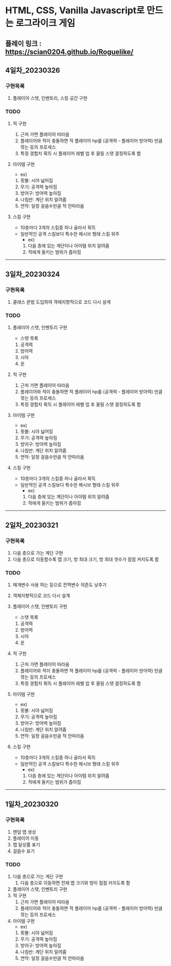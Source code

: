 # HTML, CSS, Vanilla Javascript로 만드는 로그라이크 게임
## 플레이 링크 : https://scian0204.github.io/Roguelike/

## 4일차_20230326
### 구현목록
1. 플레이어 스탯, 인벤토리, 스킬 공간 구현

### TODO
1. 적 구현
   1. 근처 가면 플레이어 따라옴
   2. 플레이어와 적이 충돌하면 적 플레이어 hp를 (공격력 - 플레이어 방어력) 만큼 깎는 등의 프로세스
   3. 특정 경험치 획득 시 플레이어 레벨 업 후 올릴 스탯 결정하도록 함

2. 아이템 구현
   - ex) 
   1. 횟불: 시야 넓어짐
   2. 무기: 공격력 높아짐
   3. 방어구: 방어력 높아짐
   4. 나침반: 계단 위치 알려줌
   5. 연막: 일정 걸음수만큼 적 안따라옴

3. 스킬 구현
   - 10층마다 3개의 스킬중 하나 골라서 획득
   - 일반적인 공격 스킬보다 특수한 패시브 형태 스킬 위주
     - ex) 
     1. 다음 층에 있는 계단이나 아이템 위치 알려줌
     2. 적에게 들키는 범위가 좁아짐


---
## 3일차_20230324
### 구현목록
1. 클래스 문법 도입하여 객체지향적으로 코드 다시 설계

### TODO
1. 플레이어 스탯, 인벤토리 구현
   - 스탯 목록
   1. 공격력
   2. 방어력
   3. 시야
   4. 운

2. 적 구현
   1. 근처 가면 플레이어 따라옴
   2. 플레이어와 적이 충돌하면 적 플레이어 hp를 (공격력 - 플레이어 방어력) 만큼 깎는 등의 프로세스
   3. 특정 경험치 획득 시 플레이어 레벨 업 후 올릴 스탯 결정하도록 함

3. 아이템 구현
   - ex) 
   1. 횟불: 시야 넓어짐
   2. 무기: 공격력 높아짐
   3. 방어구: 방어력 높아짐
   4. 나침반: 계단 위치 알려줌
   5. 연막: 일정 걸음수만큼 적 안따라옴

4. 스킬 구현
   - 10층마다 3개의 스킬중 하나 골라서 획득
   - 일반적인 공격 스킬보다 특수한 패시브 형태 스킬 위주
     - ex) 
     1. 다음 층에 있는 계단이나 아이템 위치 알려줌
     2. 적에게 들키는 범위가 좁아짐

---
## 2일차_20230321
### 구현목록
1. 다음 층으로 가는 계단 구현
2. 다음 층으로 이동할수록 맵 크기, 방 최대 크기, 방 최대 갯수가 점점 커지도록 함

### TODO
1. 매개변수 사용 하는 등으로 전역변수 의존도 낮추기
2. 객체지향적으로 코드 다시 설계

3. 플레이어 스탯, 인벤토리 구현
   - 스탯 목록
   1. 공격력
   2. 방어력
   3. 시야
   4. 운

4. 적 구현
   1. 근처 가면 플레이어 따라옴
   2. 플레이어와 적이 충돌하면 적 플레이어 hp를 (공격력 - 플레이어 방어력) 만큼 깎는 등의 프로세스
   3. 특정 경험치 획득 시 플레이어 레벨 업 후 올릴 스탯 결정하도록 함

5. 아이템 구현
   - ex) 
   1. 횟불: 시야 넓어짐
   2. 무기: 공격력 높아짐
   3. 방어구: 방어력 높아짐
   4. 나침반: 계단 위치 알려줌
   5. 연막: 일정 걸음수만큼 적 안따라옴

6. 스킬 구현
   - 10층마다 3개의 스킬중 하나 골라서 획득
   - 일반적인 공격 스킬보다 특수한 패시브 형태 스킬 위주
     - ex) 
     1. 다음 층에 있는 계단이나 아이템 위치 알려줌
     2. 적에게 들키는 범위가 좁아짐

---
## 1일차_20230320
### 구현목록
1. 랜덤 맵 생성
2. 플레이어 이동
3. 맵 달성률 표기
4. 걸음수 표기
   
### TODO
1. 다음 층으로 가는 계단 구현
   1. 다음 층으로 이동하면 전체 맵 크기와 방이 점점 커지도록 함
2. 플레이어 스탯, 인벤토리 구현
3. 적 구현
   1. 근처 가면 플레이어 따라옴
   2. 플레이어와 적이 충돌하면 적 플레이어 hp를 (공격력 - 플레이어 방어력) 만큼 깎는 등의 프로세스
4. 아이템 구현
   - ex) 
   1. 횟불: 시야 넓어짐
   2. 무기: 공격력 높아짐
   3. 방어구: 방어력 높아짐
   4. 나침반: 계단 위치 알려줌
   5. 연막: 일정 걸음수만큼 적 안따라옴
